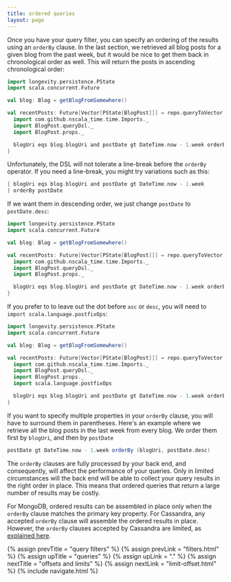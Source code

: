 ```yaml
---
title: ordered queries
layout: page
---
```


Once you have your query filter, you can specify an ordering of the
results using an `orderBy` clause. In the last section, we retrieved
all blog posts for a given blog from the past week, but it would be
nice to get them back in chronological order as well. This will return
the posts in ascending chronological order:

```scala
import longevity.persistence.PState
import scala.concurrent.Future

val blog: Blog = getBlogFromSomewhere()

val recentPosts: Future[Vector[PState[BlogPost]]] = repo.queryToVector {
  import com.github.nscala_time.time.Imports._
  import BlogPost.queryDsl._
  import BlogPost.props._

  blogUri eqs blog.blogUri and postDate gt DateTime.now - 1.week orderBy postDate
}
```

Unfortunately, the DSL will not tolerate a line-break before the
`orderBy` operator. If you need a line-break, you might try variations
such as this:

```scala
{ blogUri eqs blog.blogUri and postDate gt DateTime.now - 1.week
} orderBy postDate
```

If we want them in descending order, we just change `postDate` to
`postDate.desc`:

```scala
import longevity.persistence.PState
import scala.concurrent.Future

val blog: Blog = getBlogFromSomewhere()

val recentPosts: Future[Vector[PState[BlogPost]]] = repo.queryToVector {
  import com.github.nscala_time.time.Imports._
  import BlogPost.queryDsl._
  import BlogPost.props._

  blogUri eqs blog.blogUri and postDate gt DateTime.now - 1.week orderBy postDate.desc
}
```

If you prefer to to leave out the dot before `asc` or `desc`, you will
need to `import scala.language.postfixOps`:

```scala
import longevity.persistence.PState
import scala.concurrent.Future

val blog: Blog = getBlogFromSomewhere()

val recentPosts: Future[Vector[PState[BlogPost]]] = repo.queryToVector {
  import com.github.nscala_time.time.Imports._
  import BlogPost.queryDsl._
  import BlogPost.props._
  import scala.language.postfixOps

  blogUri eqs blog.blogUri and postDate gt DateTime.now - 1.week orderBy postDate desc
}
```

If you want to specify multiple properties in your `orderBy` clause, you will have to surround them
in parentheses. Here's an example where we retrieve all the blog posts in the last week from every
blog. We order them first by `blogUri`, and then by `postDate`

```scala
postDate gt DateTime.now - 1.week orderBy (blogUri, postDate.desc)
```

The `orderBy` clauses are fully processed by your back end, and
consequently, will affect the performance of your queries. Only in
limited circumstances will the back end will be able to collect
your query results in the right order in place. This means that
ordered queries that return a large number of results may be costly.

For MongoDB, ordered results can be assembled in place only when the
`orderBy` clause matches the primary key property. For Cassandra,
any accepted `orderBy` clause will assemble the ordered results in
place. However, the `orderBy` clauses accepted by Cassandra are
limited, as [explained here](cassandra-query-limits.html).

{% assign prevTitle = "query filters" %}
{% assign prevLink = "filters.html" %}
{% assign upTitle = "queries" %}
{% assign upLink = "." %}
{% assign nextTitle = "offsets and limits" %}
{% assign nextLink = "limit-offset.html" %}
{% include navigate.html %}
